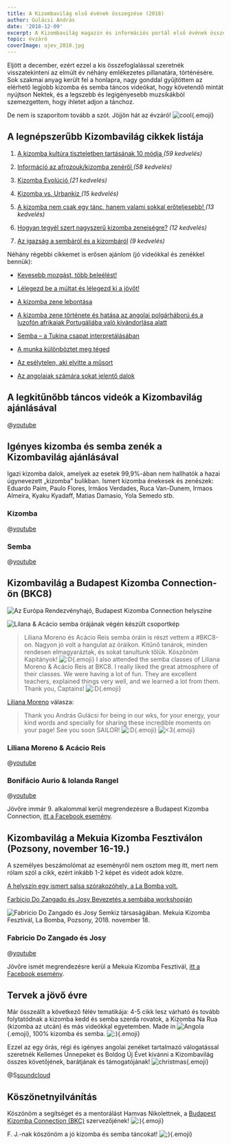 ```yaml
---
title: A Kizombavilág első évének összegzése (2018)
author: Gulácsi András
date: '2018-12-09'
excerpt: A Kizombavilág magazin és információs portál első évének összegzése (2018)
topic: évzáró
coverImage: ujev_2018.jpg
---
```

Eljött a december, ezért ezzel a kis összefoglalással szeretnék visszatekinteni az elmúlt év néhány emlékezetes pillanatára, történésére. Sok szakmai anyag került fel a honlapra, nagy gonddal gyűjtöttem az elérhető legjobb kizomba és semba táncos videókat, hogy követendő mintát nyújtson Nektek, és a legszebb és legigényesebb muzsikákból szemezgettem, hogy ihletet adjon a tánchoz.

De nem is szaporítom tovább a szót. Jöjjön hát az évzáró! ![cool](/assets/images/emoji/cool.png){.emoji}

## A legnépszerűbb Kizombavilág cikkek listája

1. [A kizomba kultúra tiszteletben tartásának 10 módja](https://www.kizombavilag.com/2018/07/10/a_kizomba_kultura_tiszteletben_tartasanak_10_modja) *(59 kedvelés)*

2. [Információ az afrozouk/kizomba zenéről](https://www.kizombavilag.com/2018/09/13/informacio_az_afrozouk_kizomba_zenerol) *(58 kedvelés)*

3. [Kizomba Evolúció](https://www.kizombavilag.com/2018/06/24/a_kizomba_es_a_semba_evolucioja) *(21 kedvelés)*

4. [Kizomba vs. Urbankiz](https://www.kizombavilag.com/2018/06/29/kizomba_vs_urbankiz) *(15 kedvelés)*

5. [A kizomba nem csak egy tánc, hanem valami sokkal erőteljesebb!](https://www.kizombavilag.com/2018/05/01/a_kizomba_tobb_egy_tancnal) *(13 kedvelés)*

6. [Hogyan tegyél szert nagyszerű kizomba zeneiségre?](https://www.kizombavilag.com/2018/04/27/hogyan_tegyel_szert_nagyszeru_kizomba_zeneisegre) *(12 kedvelés)*

7. [Az igazság a sembáról és a kizombáról](https://www.kizombavilag.com/2018/06/23/az_igazsag_a_sembarol_es_a_kizombarol) *(9 kedvelés)*


Néhány régebbi cikkemet is erősen ajánlom (jó videókkal és zenékkel bennük):

* [Kevesebb mozgást, több beleélést!](https://www.kizombavilag.com/2018/04/30/kevesebb_mozgast_tobb_beleelest)

* [Lélegezd be a múltat és lélegezd ki a jövőt!](https://www.kizombavilag.com/2018/04/29/lelegezd_be_a_multat_es_lelegezd_ki_a_jovot)

* [A kizomba zene lebontása](https://www.kizombavilag.com/2018/04/28/a_kizomba_zene_lebontasa)

* [A kizomba zene története és hatása az angolai polgárháború és a luzofón afrikaiak Portugáliába való kivándorlása alatt](https://www.kizombavilag.com/2018/05/24/a_kizomba_zene_tortenete_es_hatasa_a_polgarhaboru_es_az_emigracio_alatt)

* [Semba – a Tukina csapat interpretálásában](https://www.kizombavilag.com/2018/06/03/semba_es_a_tukina_csapat)

* [A munka különböztet meg téged](https://www.kizombavilag.com/2018/05/06/a_munka_kulonboztet_meg_teged)

* [Az esélytelen, aki elvitte a műsort](https://www.kizombavilag.com/2018/05/14/az_eselytelen_aki_elvitte_a_musort)

* [Az angolaiak számára sokat jelentő dalok](https://www.kizombavilag.com/2018/06/15/dalok_melyek_az_angolaiaknak_sokat_jelentenek)

## A legkitűnőbb táncos videók a Kizombavilág ajánlásával

@[youtube](videoseries?list=PLFH6j6vN9B8PgQdwovQPZUHbHKYnNMKpt)

## Igényes kizomba és semba zenék a Kizombavilág ajánlásával

Igazi kizomba dalok, amelyek az esetek 99,9%-ában nem hallhatók a hazai úgynevezett „kizomba” bulikban. Ismert kizomba énekesek és zenészek: Eduardo Paim, Paulo Flores, Irmãos Verdades, Ruca Van-Dunem, Irmaos Almeira, Kyaku Kyadaff, Matias Damasio, Yola Semedo stb.

### Kizomba

@[youtube](videoseries?list=PLFH6j6vN9B8Pk_YrRJzfyopmFkaz2CwtX)

### Semba

@[youtube](videoseries?list=PLFH6j6vN9B8P2XVE3f9ugcfTO3oinP71J)


## Kizombavilág a Budapest Kizomba Connection-ön (BKC8)

![Az Európa Rendezvényhajó, Budapest Kizomba Connection helyszíne](/assets/images/articles/europa_hajo_bkc8.jpg)

![Lilana & Acácio semba órájának végén készült csoportkép](/assets/images/articles/lilana_acacio_semba_class_bkc8.jpg)

> Liliana Moreno és Acácio Reis semba óráin is részt vettem a #BKC8-on. Nagyon jó volt a hangulat az óráikon. Kitűnő tanárok, minden rendesen elmagyaráztak, és sokat tanultunk tőlük. Köszönöm Kapitányok! ![:D](/assets/images/emoji/laugh.png){.emoji} I also attended the semba classes of Liliana Moreno & Acácio Reis at BKC8. I really liked the great atmosphere of their classes. We were having a lot of fun. They are excellent teachers, explained things very well, and we learned a lot from them. Thank you, Captains! ![:D](/assets/images/emoji/laugh.png){.emoji}

[Liliana Moreno](https://www.facebook.com/labytheway/) válasza:
> Thank you András Gulácsi for being in our wks, for your energy, your kind words and specially for sharing these incredible moments on your page! See you soon SAILOR! ![:D](/assets/images/emoji/laugh.png){.emoji} ![<3](/assets/images/emoji/love.png){.emoji}

### Liliana Moreno & Acácio Reis
@[youtube](kjYCQ4pL1Rs)

### Bonifácio Aurio & Iolanda Rangel
@[youtube](mVvABSgg7fY)

Jövőre immár 9. alkalommal kerül megrendezésre a Budapest Kizomba Connection, [itt a Facebook esemény](https://www.facebook.com/events/978577658996669/).


## Kizombavilág a Mekuia Kizomba Fesztiválon (Pozsony, november 16-19.)

A személyes beszámolómat az eseményről nem osztom meg itt, mert nem rólam szól a cikk, ezért inkább 1-2 képet és videót adok közre.

[A helyszín egy ismert salsa szórakozóhely, a La Bomba volt.](/assets/images/articles/la_bomba_mekuia_2018.jpg)

[Farbicio Do Zangado és Josy Bevezetés a sembába workshopján](/assets/images/articles/fabricio_jsoy_semba_class_mekuia_2018.jpg)

![Fabricio Do Zangado és Josy Semkiz társaságában.
Mekuia Kizomba Fesztivál, La Bomba, Pozsony, 2018. november 18.](/assets/images/articles/fabricio_josy.jpg)

### Fabricio Do Zangado és Josy
@[youtube](eYmHu6Qk8yM)

Jövőre ismét megrendezésre kerül a Mekuia Kizomba Fesztivál, [itt a Facebook esemény](https://www.facebook.com/events/1986406804774934/).

## Tervek a jövő évre

Már összeállt a következő félév tematikája: 4-5 cikk lesz várható és tovább folytatódnak a kizomba kedd és semba szerda rovatok, a Kizomba Na Rua (kizomba az utcán) és más videókkal egyetemben.
Made in ![Angola](/assets/images/emoji/angola.png){.emoji}, 100% kizomba és semba. ![:)](/assets/images/emoji/happy.png){.emoji}

Ezzel az egy órás, régi és igényes angolai zenéket tartalmazó válogatással szeretnék Kellemes Ünnepeket és Boldog Új Évet kívánni a Kizombavilág összes követőjének, barátjának és támogatójának! ![christmas](/assets/images/emoji/pine.png){.emoji}

@S[soundcloud](https://soundcloud.com/andras-gulacsi/pure-angola-mix-semba-and-other-styles)

## Köszönetnyilvánítás

Köszönöm a segítséget és a mentorálást Hamvas Nikolettnek, a [Budapest Kizomba Connection (BKC)](https://www.facebook.com/BudapestKizombaConnection/) szervezőjének! ![:)](/assets/images/emoji/happy.png){.emoji}

F. J.-nak köszönöm a jó kizomba és semba táncokat!  ![;)](/assets/images/emoji/wink.png){.emoji}
